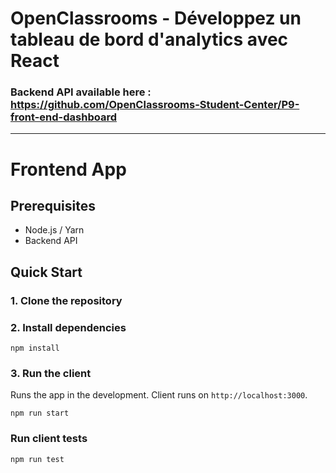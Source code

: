 # OpenClassrooms - Développez un tableau de bord d'analytics avec React

### Backend API available here : https://github.com/OpenClassrooms-Student-Center/P9-front-end-dashboard

---

# Frontend App

## Prerequisites

- Node.js / Yarn
- Backend API

## Quick Start

### 1. Clone the repository

### 2. Install dependencies

`npm install`

### 3. Run the client

Runs the app in the development. Client runs on `http://localhost:3000`.

`npm run start`

### Run client tests

`npm run test`
